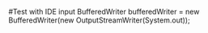 #Test with IDE input BufferedWriter bufferedWriter = new BufferedWriter(new OutputStreamWriter(System.out));
